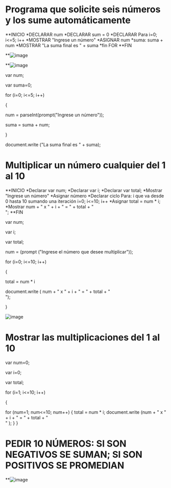 # Programa que solicite seis números y los sume automáticamente
**INICIO
*DECLARAR num
*DECLARAR sum = 0
*DECLARAR Para i=0; i<=5; i++
*MOSTRAR "Ingrese un número"
*ASIGNAR num
*suma: suma + num
*MOSTRAR "La suma final es " + suma
*fin FOR
 **FIN

**![image](https://user-images.githubusercontent.com/99224635/164957043-59759ec8-fac9-44e8-a374-6b9ff59110d7.png)
 

**![image](https://user-images.githubusercontent.com/99224635/165191062-3f12c93d-0af9-4351-a8a1-547559bb9b0a.png)


var num;

var suma=0;

for (i=0; i<=5; i++)

{

num = parseInt(prompt("Ingrese un número"));

suma = suma + num;

}

document.write ("La suma final es " + suma); 



# Multiplicar un número cualquier del 1 al 10
**INICIO
*Declarar var num;
*Declarar var i;
*Declarar var total;
*Mostrar "Ingrese un número"
*Asignar número
*Declarar ciclo Para: i que va desde 0 hasta 10 sumando una iteración
i=0; i<=10; i++
*Asignar total  = num * i;
*Mostrar num + " x " + i + " = " + total + "<br>";
**FIN


var num;

var i;

var total;

num = (prompt ("Ingrese el número que desee multiplicar"));

for (i=0; i<=10; i++)

{

 total = num * i

document.write ( num + " x " + i + " = " + total + "<br>");

}

![image](https://user-images.githubusercontent.com/99224635/164989802-8ce81139-6109-4e22-999a-f73e2875979d.png)


# Mostrar las multiplicaciones del 1 al 10





var num=0;

var i=0;

var total;

for (i=1; i<=10; i++)

{
 
  for (num=1; num<=10; num++)
 {
    total = num * i;
      document.write (num + " x " + i + " = " + total + "<br>" );
 }
}



# PEDIR 10 NÚMEROS: SI SON NEGATIVOS SE SUMAN; SI SON POSITIVOS SE PROMEDIAN

**![image](https://user-images.githubusercontent.com/99224635/165363303-470f694c-cb8c-4f6b-888a-ba41bada2cce.png)






